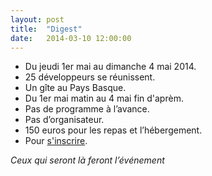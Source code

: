 ```yaml
---
layout: post
title:  "Digest"
date:   2014-03-10 12:00:00
---
```


* Du jeudi 1er mai au dimanche 4 mai 2014.
* 25 développeurs se réunissent.
* Un gîte au Pays Basque.
* Du 1er mai matin au 4 mai fin d'aprèm.
* Pas de programme à l’avance.
* Pas d’organisateur.
* 150 euros pour les repas et l’hébergement.
* Pour [s'inscrire](https://devopensud-2014.eventbrite.fr).

*Ceux qui seront là feront l’événement*
